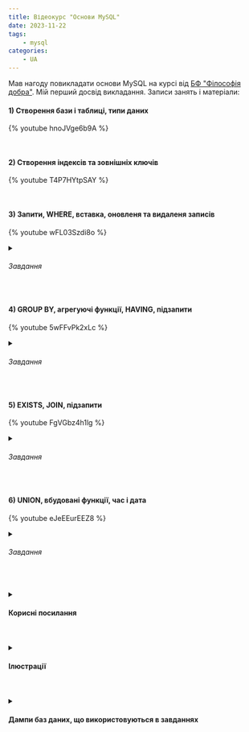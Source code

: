 ```yaml
---
title: Відеокурс "Основи MySQL"
date: 2023-11-22
tags:
    - mysql
categories:
    - UA
---
```


Мав нагоду повикладати основи MySQL <!-- more --> на курсі від [БФ "Філософія добра"](https://phk.com.ua). Мій перший досвід викладання. Записи занять і матеріали:

#### 1) Створення бази і таблиці, типи даних
{% youtube hnoJVge6b9A %}

<br/>

#### 2) Створення індексів та зовнішніх ключів
{% youtube T4P7HYtpSAY %}

<br/>

#### 3) Запити, WHERE, вставка, оновленя та видаленя записів
{% youtube wFL03Szdi8o %}

<details>
   <summary>

   ###### Завдання
   
   </summary>

   {% gist 6050e4a21639d6fa973db898c7b26b1d 1-select-distinct.md %}
   {% gist 6050e4a21639d6fa973db898c7b26b1d 2-where.md %}
   {% gist 6050e4a21639d6fa973db898c7b26b1d 3-update.md %}
   {% gist 6050e4a21639d6fa973db898c7b26b1d 4-insert.md %}
   {% gist 6050e4a21639d6fa973db898c7b26b1d 5-in-between-like-regexp.md %}
   {% gist 6050e4a21639d6fa973db898c7b26b1d 6-order-by-limit.md %}

</details>

<br/>

#### 4) GROUP BY, агрегуючі функції, HAVING, підзапити
{% youtube 5wFFvPk2xLc %}

<details>
   <summary>

   ###### Завдання

   </summary>

   {% gist 6050e4a21639d6fa973db898c7b26b1d 7-group-by-aggregations-having.md %}
</details>

<br/>

#### 5) EXISTS, JOIN, підзапити
{% youtube FgVGbz4h1lg %}

<details>
   <summary>

   ###### Завдання

   </summary>

   {% gist 6050e4a21639d6fa973db898c7b26b1d 8-subqueries.md %}
   {% gist 6050e4a21639d6fa973db898c7b26b1d 9-join.md %}
</details>

<br/>

#### 6) UNION, вбудовані функції, час і дата
{% youtube eJeEEurEEZ8 %}

<details>
   <summary>

   ###### Завдання

   </summary>

   {% gist 6050e4a21639d6fa973db898c7b26b1d 10-union.md %}
   {% gist 6050e4a21639d6fa973db898c7b26b1d 11-functions.md %}
</details>

<br/>
<br/>

<details>

   <summary>

   #### Корисні посилання

   </summary>

   <br/>

   - **Пісочниці**
   
   [http://sqlfiddle.com](http://sqlfiddle.com/) - проста пісочниця для тестування SQL запитів, спочатку в лівому вікні пишемо і запускаємо DDL запит (створення таблиць), потім в правому пишемо і виконуємо запити.
   
   [https://www.db-fiddle.com](https://www.db-fiddle.com/)  - більш складна пісочниця з можливістю групових сеансів.

   - **Матеріали**
   
   [http://moonexcel.com.ua/уроки-sql-для-початківців-безкоштовно-онлайн_ua](http://moonexcel.com.ua/%D1%83%D1%80%D0%BE%D0%BA%D0%B8-sql-%D0%B4%D0%BB%D1%8F-%D0%BF%D0%BE%D1%87%D0%B0%D1%82%D0%BA%D1%96%D0%B2%D1%86%D1%96%D0%B2-%D0%B1%D0%B5%D0%B7%D0%BA%D0%BE%D1%88%D1%82%D0%BE%D0%B2%D0%BD%D0%BE-%D0%BE%D0%BD%D0%BB%D0%B0%D0%B9%D0%BD_ua) - непогані уроки по SQL українською мовою (багато реклами).
   
   https://acode.com.ua/sql-lessons/ - чудові уроки по SQL українською мовою і без реклами.
   
   - **Задачки**
   
   [https://leetcode.com/problem-list/leetcode-curated-sql-70/?envType=featured-list](https://leetcode.com/problem-list/leetcode-curated-sql-70/?envType=featured-list&sorting=W3sic29ydE9yZGVyIjoiQVNDRU5ESU5HIiwib3JkZXJCeSI6IkRJRkZJQ1VMVFkifV0%3D&page=1) - список завдань по SQL, частково завдання платні, але є достатньо безкоштовних, різних рівнів складності.
</details>

<br/>
<br/>

<details>

   <summary>

   #### Ілюстрації

   </summary>

   <br/>

   - **Клієнт-серверна взаємодія**
   ![](/images/client-server.jpg)

   <br/>

   - **Етапи виконання SQL-запиту**
     ![](/images/sql_query_anatomy.jpg)
  
</details>

<br/>
<br/>

<details>
   <summary>

   #### Дампи баз даних, що використовуються в завданнях

   </summary>

   {% gist 6050e4a21639d6fa973db898c7b26b1d smartphones-db-dump.sql %}
   {% gist 6050e4a21639d6fa973db898c7b26b1d cities-db-dump.sql %}
   {% gist 6050e4a21639d6fa973db898c7b26b1d product-store-db-dump.sql %}
   {% gist 6050e4a21639d6fa973db898c7b26b1d orders-db-dump.sql %}
</details>

<br/>
<br/>